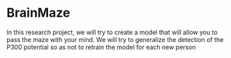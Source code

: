 # BrainMaze
In this research project, we will try to create a model that will allow you to pass the maze with your mind. We will try to generalize the detection of the P300 potential so as not to retrain the model for each new person
